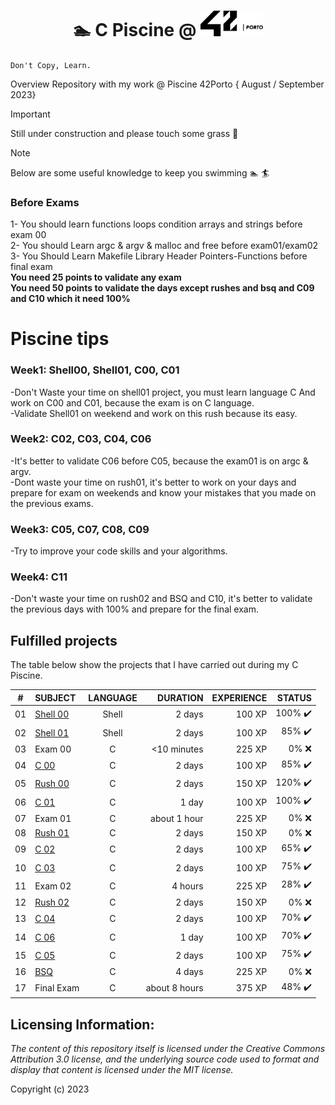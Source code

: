 <h1 align="center">
	🏊 C Piscine @ <img src="Files/Images/logo42_dark.svg" width="100" alt="42 Logo">
</h1>

`Don't Copy, Learn.` <br />

 Overview
Repository with my work @ Piscine 42Porto { August / September 2023}


> [!IMPORTANT]
> Still under construction and please touch some grass :herb:


> [!NOTE]
> Below are some useful knowledge to keep you swimming :swimmer: :surfer:

### **Before Exams** <br />
1- You should learn functions loops condition arrays and strings before exam 00 <br />
2- You should Learn argc & argv & malloc and free before exam01/exam02 <br />
3- You Should Learn Makefile Library Header Pointers-Functions before final exam <br />
**You need 25 points to validate any exam** <br />
**You need 50 points to validate the days except rushes and bsq and C09 and C10 which it need 100%** 
# Piscine tips <br />
### **Week1:** Shell00, Shell01, C00, C01 <br />
-Don't Waste your time on shell01 project, you must learn language C And work on C00 and C01, because the exam is on C language. <br />
-Validate Shell01 on weekend and work on this rush because its easy. <br />
### **Week2:** C02, C03, C04, C06 <br />
-It's better to validate C06 before C05, because the exam01 is on argc & argv. <br />
-Dont waste your time on rush01, it's better to work on your days and prepare for exam on weekends and know your mistakes that you made on the previous exams. <br />
### **Week3:** C05, C07, C08, C09 <br />
-Try to improve your code skills and your algorithms. <br />
### **Week4:** C11 <br />
-Don't waste your time on rush02 and BSQ and C10, it's better to validate the previous days with 100% and prepare for the final exam. <br />

## Fulfilled projects

The table below show the projects that I have carried out during my C Piscine.

|#	|SUBJECT			|LANGUAGE	|DURATION		|EXPERIENCE	|STATUS				|
|:-:    |:--				|:-:		|--:			|--:		|--:				|
|01	|[Shell 00](./shell00)		|Shell		|2 days			|100 XP		|100% :heavy_check_mark:	|
|02	|[Shell 01](./shell01)		|Shell		|2 days			|100 XP		|85% :heavy_check_mark:		|
|03	|Exam 00			|C		|<10 minutes		|225 XP		|0% :x:				|
|04	|[C 00](./c00)			|C		|2 days			|100 XP		|85% :heavy_check_mark:		|
|05	|[Rush 00](./rush00)		|C		|2 days			|150 XP		|120% :heavy_check_mark:	|
|06	|[C 01](./c01)			|C		|1 day			|100 XP		|100% :heavy_check_mark:	|
|07	|Exam 01			|C		|about 1 hour		|225 XP		|0% :x:				|
|08	|[Rush 01](./rush01)		|C		|2 days			|150 XP		|0% :x:				|
|09	|[C 02](./c02)			|C		|2 days			|100 XP		|65% :heavy_check_mark:		|
|10	|[C 03](./c03)			|C		|2 days			|100 XP		|75% :heavy_check_mark:		|
|11	|Exam 02			|C		|4 hours		|225 XP		|28% :heavy_check_mark:		|
|12	|[Rush 02](./rush02)		|C		|2 days			|150 XP		|0% :x:				|
|13	|[C 04](./c04)			|C		|2 days			|100 XP		|70% :heavy_check_mark:		|
|14	|[C 06](./c06)			|C		|1 day			|100 XP		|70% :heavy_check_mark:		|
|15	|[C 05](./c05)			|C		|2 days			|100 XP		|75% :heavy_check_mark:		|
|16	|[BSQ](./bsq)			|C		|4 days			|225 XP		|0% :x:				|
|17	|Final Exam			|C		|about 8 hours		|375 XP		|48% :heavy_check_mark:		|

## Licensing Information:

*The content of this repository itself is licensed under the Creative Commons
Attribution 3.0 license, and the underlying source code used to format and
display that content is licensed under the MIT license.*

Copyright (c) 2023 
